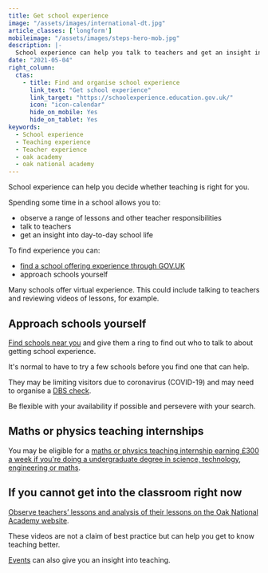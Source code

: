 ```yaml
---
title: Get school experience
image: "/assets/images/international-dt.jpg"
article_classes: ['longform']
mobileimage: "/assets/images/steps-hero-mob.jpg"
description: |-
  School experience can help you talk to teachers and get an insight into day-to-day school life. Here's how to get school experience.
date: "2021-05-04"
right_column:
  ctas:
    - title: Find and organise school experience
      link_text: "Get school experience"
      link_target: "https://schoolexperience.education.gov.uk/"
      icon: "icon-calendar"
      hide_on_mobile: Yes
      hide_on_tablet: Yes
keywords:
  - School experience
  - Teaching experience
  - Teacher experience
  - oak academy
  - oak national academy
---
```


School experience can help you decide whether teaching is right for you.

Spending some time in a school allows you to:

* observe a range of lessons and other teacher responsibilities
* talk to teachers
* get an insight into day-to-day school life

To find experience you can:

* [find a school offering experience through GOV.UK](https://schoolexperience.education.gov.uk/)
* approach schools yourself

Many schools offer virtual experience. This could include talking to teachers and reviewing videos of lessons, for example.

## Approach schools yourself

[Find schools near you](https://get-information-schools.service.gov.uk/) and give them a ring to find out who to talk to about getting school experience.

It's normal to have to try a few schools before you find one that can help.

They may be limiting visitors due to coronavirus (COVID-19) and may need to organise a [DBS check](https://www.gov.uk/government/organisations/disclosure-and-barring-service/about).

Be flexible with your availability if possible and persevere with your search.

## Maths or physics teaching internships

You may be eligible for a [maths or physics teaching internship earning £300 a week if you're doing a undergraduate degree in science, technology, engineering or maths](/teaching-internship-providers).

## If you cannot get into the classroom right now

[Observe teachers’ lessons and analysis of their lessons on the Oak National Academy website](https://teachers.thenational.academy/lessons-for-itt).

These videos are not a claim of best practice but can help you get to know teaching better.

[Events](/events) can also give you an insight into teaching.
